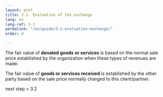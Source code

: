 ```yaml
---
layout: post
title: 3.1. Evaluation of the exchange
lang: en
lang-ref: 3-1
permalink: "/en/guide/3-1-evaluation-exchange/"
order: 4

---
```

The fair value of **donated goods** **or services** is based on the normal sale price established by the organization when these types of revenues are made.

The fair value of **goods or services received** is established by the other party based on the sale price normally charged to this client/partner.

next step = 3.2
